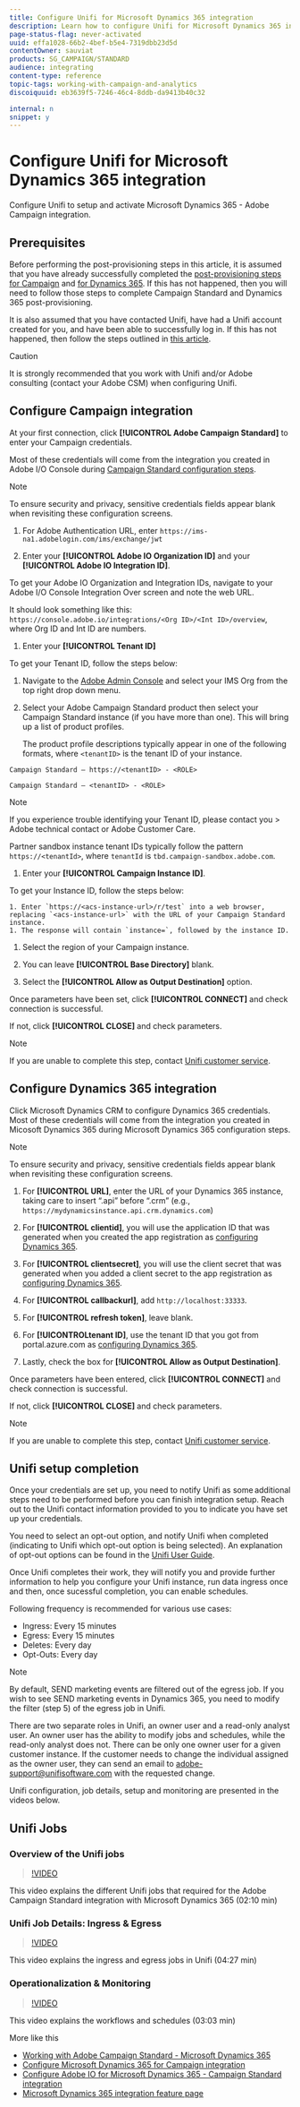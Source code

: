 ```yaml
---
title: Configure Unifi for Microsoft Dynamics 365 integration
description: Learn how to configure Unifi for Microsoft Dynamics 365 integration
page-status-flag: never-activated
uuid: effa1028-66b2-4bef-b5e4-7319dbb23d5d
contentOwner: sauviat
products: SG_CAMPAIGN/STANDARD
audience: integrating
content-type: reference
topic-tags: working-with-campaign-and-analytics
discoiquuid: eb3639f5-7246-46c4-8ddb-da9413b40c32

internal: n
snippet: y
---
```



# Configure Unifi for Microsoft Dynamics 365 integration

Configure Unifi to setup and activate Microsoft Dynamics 365 - Adobe Campaign integration.

## Prerequisites

Before performing the post-provisioning steps in this article, it is assumed that you have already successfully completed the [post-provisioning steps for Campaign](../../integrating/using/configure-adobe-io-for-ms-dynamic.md) and [for Dynamics 365](../../integrating/using/configure-microsoft-dynamics-365-for-campaign-integration.md).  If this has not happened, then you will need to follow those steps to complete Campaign Standard and Dynamics 365 post-provisioning.

It is also assumed that you have contacted Unifi, have had a Unifi account created for you, and have been able to successfully log in.  If this has not happened, then follow the steps outlined in [this article](../../integrating/using/working-with-campaign-standard-and-microsoft-dynamics-365.md).

>[!CAUTION]
>
>It is strongly recommended that you work with Unifi and/or Adobe consulting (contact your Adobe CSM) when configuring Unifi.

## Configure Campaign integration

At your first connection, click **[!UICONTROL Adobe Campaign Standard]** to enter your Campaign credentials.

Most of these credentials will come from the integration you created in Adobe I/O Console during [Campaign Standard configuration steps](../../integrating/using/configure-adobe-io-for-ms-dynamic.md). 

>[!NOTE]
>
>To ensure security and privacy, sensitive credentials fields appear blank when revisiting these configuration screens.

1. For Adobe Authentication URL, enter `https://ims-na1.adobelogin.com/ims/exchange/jwt`

1. Enter your **[!UICONTROL Adobe IO Organization ID]** and your **[!UICONTROL Adobe IO Integration ID]**.

To get your Adobe IO Organization and Integration IDs, navigate to your Adobe I/O Console Integration Over screen and note the web URL. 

It should look something like this: `https://console.adobe.io/integrations/<Org ID>/<Int ID>/overview`, where Org ID and Int ID are numbers. 

1. Enter your **[!UICONTROL Tenant ID]**

To get your Tenant ID, follow the steps below:

 1. Navigate to the [Adobe Admin Console](https://adminconsole.adobe.com/) and select your IMS Org from the top right drop down menu.
 1. Select your Adobe Campaign Standard product then select your Campaign  Standard instance (if you have more than one).  This will bring up a list of product profiles.

    The product profile descriptions typically appear in one of the following formats, where `<tenantID>` is the tenant ID of your instance.

`Campaign Standard – https://<tenantID> - <ROLE>`

`Campaign Standard – <tenantID> - <ROLE>`

>[!NOTE]
>
>If you experience trouble identifying your Tenant ID, please contact you > Adobe technical contact or Adobe Customer Care.
>
>Partner sandbox instance tenant IDs typically follow the pattern `https://<tenantId>`, where `tenantId` is  `tbd.campaign-sandbox.adobe.com`.

1. Enter your **[!UICONTROL Campaign Instance ID]**.

To get your Instance ID, follow the steps below: 

    1. Enter `https://<acs-instance-url>/r/test` into a web browser, replacing `<acs-instance-url>` with the URL of your Campaign Standard instance.
    1. The response will contain `instance=`, followed by the instance ID.

1. Select the region of your Campaign instance.

1. You can leave **[!UICONTROL Base Directory]** blank.

1. Select the **[!UICONTROL Allow as Output Destination]** option.

Once parameters have been set, click **[!UICONTROL CONNECT]** and check connection is successful. 

If not, click **[!UICONTROL CLOSE]** and check parameters.

>[!NOTE]
>
>If you are unable to complete this step, contact [Unifi customer service](mailto:support@unifisoftware.atlassian.net).

## Configure Dynamics 365 integration

Click Microsoft Dynamics CRM to configure Dynamics 365 credentials. Most of these credentials will come from the integration you created in Micosoft Dynamics 365 during Microsoft Dynamics 365 configuration steps.

>[!NOTE]
>
>To ensure security and privacy, sensitive credentials fields appear blank when revisiting these configuration screens.

1. For **[!UICONTROL URL]**, enter the URL of your Dynamics 365 instance, taking care to insert “.api” before “.crm” (e.g., `https://mydynamicsinstance.api.crm.dynamics.com`)

1. For **[!UICONTROL clientid]**, you will use the application ID that was generated when you created the app registration as [configuring Dynamics 365](../../integrating/using/configure-microsoft-dynamics-365-for-campaign-integration.md).

1. For **[!UICONTROL clientsecret]**, you will use the client secret that was generated when you added a client secret to the app registration as [configuring Dynamics 365](../../integrating/using/configure-microsoft-dynamics-365-for-campaign-integration.md).

1. For **[!UICONTROL callbackurl]**, add `http://localhost:33333`.

1. For **[!UICONTROL refresh token]**, leave blank.

1. For **[!UICONTROLtenant ID]**, use the tenant ID that you got from portal.azure.com as [configuring Dynamics 365](../../integrating/using/configure-microsoft-dynamics-365-for-campaign-integration.md).

1. Lastly, check the box for **[!UICONTROL Allow as Output Destination]**.

Once parameters have been entered, click **[!UICONTROL CONNECT]** and check connection is successful. 

If not, click **[!UICONTROL CLOSE]** and check parameters.

>[!NOTE]
>
>If you are unable to complete this step, contact [Unifi customer service](mailto:support@unifisoftware.atlassian.net).

## Unifi setup completion

Once your credentials are set up, you need to notify Unifi as some additional steps need to be performed before you can finish integration setup.  Reach out to the Unifi contact information provided to you to indicate you have set up your credentials.  

You need to select an opt-out option, and notify Unifi when completed (indicating to Unifi which opt-out option is being selected).  An explanation of opt-out options can be found in the [Unifi User Guide](https://drive.google.com/drive/folders/16seHF45e6bFxHX15zWLqFLEXymCuA_wn). 

Once Unifi completes their work, they will notify you and provide further information to help you configure your Unifi instance, run data ingress once and then, once sucessful completion, you can enable schedules.

Following frequency is recommended for various use cases:

* Ingress: Every 15 minutes
* Egress: Every 15 minutes
* Deletes: Every day
* Opt-Outs: Every day

>[!NOTE]
>
>By default, SEND marketing events are filtered out of the egress job.  If you wish to see SEND marketing events in Dynamics 365, you need to modify the filter (step 5) of the egress job in Unifi.

There are two separate roles in Unifi, an owner user and a read-only analyst user. An owner user has the ability to modify jobs and schedules, while the read-only analyst does not.  There can be only one owner user for a given customer instance.  If the customer needs to change the individual assigned as the owner user, they can send an email to [adobe-support@unifisoftware.com](mailto:adobe-support@unifisoftware.com) with the requested change.

Unifi configuration, job details, setup and monitoring are presented in the videos below.

## Unifi Jobs

### Overview of the Unifi jobs

>[!VIDEO](https://video.tv.adobe.com/v/27392)

This video explains the different Unifi jobs that required for the Adobe Campaign Standard integration with Microsoft Dynamics 365 (02:10 min)

### Unifi Job Details: Ingress & Egress

>[!VIDEO](https://video.tv.adobe.com/v/27396)

This video explains the ingress and egress jobs in Unifi (04:27 min)

### Operationalization & Monitoring

>[!VIDEO](https://video.tv.adobe.com/v/27391)

This video explains the workflows and schedules (03:03 min)

More like this
* [Working with Adobe Campaign Standard - Microsoft Dynamics 365](../../integrating/using/working-with-campaign-standard-and-microsoft-dynamics-365.md)
* [Configure Microsoft Dynamics 365 for Campaign integration](../../integrating/using/configure-microsoft-dynamics-365-for-campaign-integration.md)
* [Configure Adobe IO for Microsoft Dynamics 365 - Campaign Standard integration](../../integrating/using/configure-adobe-io-for-ms-dynamic.md)
* [Microsoft Dynamics 365 integration feature page](https://helpx.adobe.com/campaign/kt/acs/using/acs-ms-dynamics-crm-connector-tutorial.html)